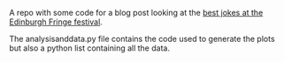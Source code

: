 A repo with some code for a blog post looking at the [best jokes at the Edinburgh Fringe festival](http://www.bbc.co.uk/news/uk-scotland-23753634).

The analysisanddata.py file contains the code used to generate the plots but also a python list containing all the data.
